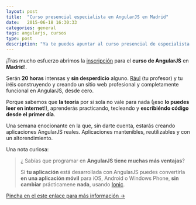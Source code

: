 ```yaml
---
layout: post
title:  "Curso presencial especialista en AngularJS en Madrid"
date:   2015-06-18 16:30:33
categories: general
tags: angularjs, cursos
type: post
description: "Ya te puedes apuntar al curso presencial de especialista en AngularJS en Madrid"
---
```


¡Tras mucho esfuerzo abrimos la [inscripción](http://abirtone.com/formacion/angularjs/) para el **curso de AngularJS** en **Madrid**!.

Serán **20 horas** intensas y **sin desperdicio** alguno. [Rául](https://www.linkedin.com/in/requerogarciaraul) (tu profesor) y tu iréis construyendo y creando un sitio web profesional y completamente funcional en AngularJS, desde cero.

Porque sabemos que **la teoría** por si sola no vale para nada (¡eso **lo puedes leer en internet**!), aprenderás practicando, tecleando y **escribiéndo código desde el primer día**.

Una semana enocionante en la que, sin darte cuenta, estarás creando aplicaciones AngularJS reales. Aplicaciones mantenibles, reutilizables y con un altorendimiento.

Una nota curiosa:

>    ¿ Sabías que programar en **AngularJS tiene muchas más ventajas**?
>
>    Si **tu aplicación** está desarrollada con AngularJS puedes convertirla **en una aplicación móvil** para iOS, Android o Windows Phone, **sin cambiar** prácticamene **nada**, usando [Ionic](http://ionicframework.com).

<a class="link" href="http://abirtone.com/formacion/angularjs/">Pincha en el este enlace para más información &rarr;</a>

